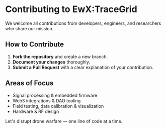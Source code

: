 # Contributing to EwX:TraceGrid

We welcome all contributions from developers, engineers, and researchers who share our mission.

## How to Contribute

1. **Fork the repository** and create a new branch.
2. **Document your changes** thoroughly.
3. **Submit a Pull Request** with a clear explanation of your contribution.

## Areas of Focus

- Signal processing & embedded firmware
- Web3 integrations & DAO tooling
- Field testing, data calibration & visualization
- Hardware & RF design

Let's disrupt drone warfare — one line of code at a time.

